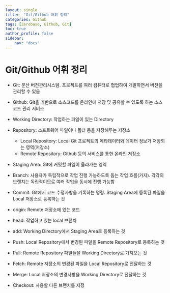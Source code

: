 ```yaml
---
layout: single
title:  "Git/Github 어휘 정리"
categories: Github
tags: [Zerobase, Github, Git]
toc: true
author_profile: false
sidebar:
    nav: "docs"
---
```


# Git/Github 어휘 정리

* Git: 분산 버전관리시스템. 프로젝트를 여러 컴퓨터로 협업하여 개발하면서 버전을 관리할 수 있음
* Github: Git을 기반으로 소스코드를 온라인에 저장 및 공유할 수 있도록 하는 소스코드 관리 서비스
* Working Directory: 작업하는 파일이 있는 Directory
* Repository: 소프트웨어 파일이나 폴더 등을 저장해두는 저장소
    * Local Repository: Local Git 프로젝트의 메타데이터와 데이터 정보가 저장되는 영역(저장소)
    * Remote Repository: Github 등의 서비스를 통한 온라인 저장소

* Staging Area: Git에 커밋할 파일이 올라가는 영역
* Branch: 사용자가 독립적으로 작업 진행 가능하도록 돕는 작업 흐름(가지). 각각의 브랜치는 독립적이므로 여러 작업을 동시에 진행 가능함
* Commit: Git에서 코드 수정사항을 기록하는 명령. Staging Area에 등록된 파일을 Local 저장소로 등록하는 것
* origin: Remote 저장소에 있는 코드
* head: 작업하고 있는 local 브랜치
* add:  Working Directory에서 Staging Area로 등록하는 것
* Push: Local Repository에서 변경된 파일을 Remote Repository로 등록하는 것
* Pull: Remote Repository 파일들을 Working Directory로 가져오는 것
* Fetch: Remote 저장소의 변경된 파일을 Local Repository로 전달하는 것
* Merge: Local 저장소의 변경사항을 Working Directory로 전달하는 것
* Checkout: 사용할 다른 브랜치를 지정